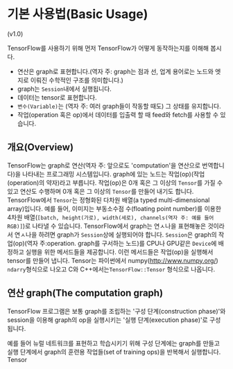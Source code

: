 # 기본 사용법(Basic Usage)

(v1.0)

TensorFlow를 사용하기 위해 먼저 TensorFlow가 어떻게 동작하는지를 이해해 봅시다.

- 연산은 graph로 표현합니다.(역자 주: graph는 점과 선, 업계 용어로는 노드와 엣지로 이뤄진 수학적인 구조를 의미합니다.)
- graph는 `Session`내에서 실행됩니다.
- 데이터는 tensor로 표현합니다.
- `변수(Variable)`는 (역자 주: 여러 graph들이 작동할 때도) 그 상태를 유지합니다.
- 작업(operation 혹은 op)에서 데이터를 입출력 할 때 feed와 fetch를 사용할 수 있습니다.

## 개요(Overview)
TensorFlow는 graph로 연산(역자 주: 앞으로도 'computation'을 연산으로 번역합니다)을 나타내는 프로그래밍 시스템입니다. graph에 있는 노드는 작업(op)(작업(operation)의 약자)라고 부릅니다. 작업(op)은 0개 혹은 그 이상의 `Tensor`를 가질 수 있고 연산도 수행하며 0개 혹은 그 이상의 `Tensor`를 만들어 내기도 합니다. TensorFlow에서 `Tensor`는 정형화된 다차원 배열(a typed multi-dimensional array)입니다. 예를 들어, 이미지는 부동소수점 수(floating point number)를 이용한 4차원 배열(`[batch, height(가로), width(세로), channels(역자 주: 예를 들어 RGB)]`)로 나타낼 수 있습니다.
TensorFlow에서 graph는 연ㅅ나을 표현해놓은 것이라서 연ㅅ나을 하려면 graph가 `Session`상에 실행되어야 합니다. `Session`은 graph의 작업(op)(역자 주:operation. graph를 구서하는 노드)를 CPU나 GPU같은 `Device`에 배정하고 실행을 위한 메서드들을 제공합니다. 이런 메서드들은 작업(op)을 실행해서 tensor를 만들어 냅니다. Tensor는 파이썬에서 numpy(http://www.numpy.org/) `ndarry`형식으로 나오고 C와 C++에서는`TensorFlow::Tensor` 형식으로 나옵니다.

## 연산 graph(The computation graph)
TensorFlow 프로그램은 보통 graph를 조립하는 '구성 단계(construction phase)'와 session을 이용해 graph의 op을 실행시키는 '실행 단계(execution phase)'로 구성됩니다.

  예를 들어 뉴럴 네트워크를 표현하고 학습시키기 위해 구성 단계에는 graph를 만들고 실행 단계에서 graph의 훈련용 작업들(set of training ops)을 반복해서 실행합니다.
  Tensor 

